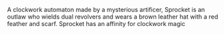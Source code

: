 A clockwork automaton made by a mysterious artificer, Sprocket is an outlaw who wields dual revolvers and wears a brown leather hat with a red feather and scarf. Sprocket has an affinity for clockwork magic
          

                      